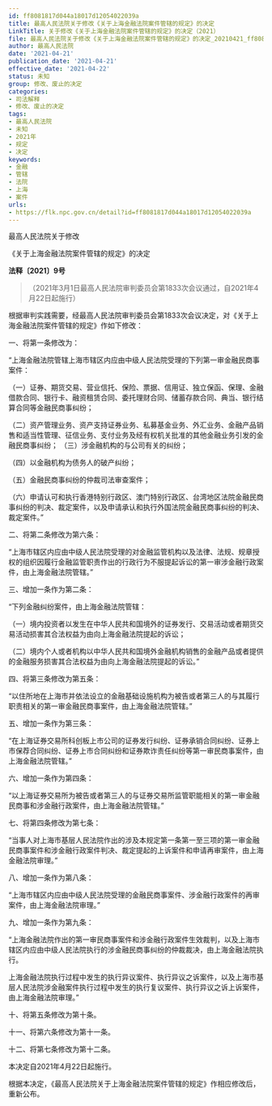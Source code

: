 ```yaml
---
id: ff8081817d044a18017d12054022039a
title: 最高人民法院关于修改《关于上海金融法院案件管辖的规定》的决定
LinkTitle: 关于修改《关于上海金融法院案件管辖的规定》的决定（2021）
file: 最高人民法院关于修改《关于上海金融法院案件管辖的规定》的决定_20210421_ff8081817d044a18017d12054022039a.docx
author: 最高人民法院
date: '2021-04-21'
publication_date: '2021-04-21'
effective_date: '2021-04-22'
status: 未知
group: 修改、废止的决定
categories:
- 司法解释
- 修改、废止的决定
tags:
- 最高人民法院
- 未知
- 2021年
- 规定
- 决定
keywords:
- 金融
- 管辖
- 法院
- 上海
- 案件
urls:
- https://flk.npc.gov.cn/detail?id=ff8081817d044a18017d12054022039a
---
```


最高人民法院关于修改

《关于上海金融法院案件管辖的规定》的决定

**法释〔2021〕9号**

> （2021年3月1日最高人民法院审判委员会第1833次会议通过，自2021年4月22日起施行）

根据审判实践需要，经最高人民法院审判委员会第1833次会议决定，对《关于上海金融法院案件管辖的规定》作如下修改：

一、将第一条修改为：

“上海金融法院管辖上海市辖区内应由中级人民法院受理的下列第一审金融民商事案件：

（一）证券、期货交易、营业信托、保险、票据、信用证、独立保函、保理、金融借款合同、银行卡、融资租赁合同、委托理财合同、储蓄存款合同、典当、银行结算合同等金融民商事纠纷；

（二）资产管理业务、资产支持证券业务、私募基金业务、外汇业务、金融产品销售和适当性管理、征信业务、支付业务及经有权机关批准的其他金融业务引发的金融民商事纠纷；
（三）涉金融机构的与公司有关的纠纷；

（四）以金融机构为债务人的破产纠纷；

（五）金融民商事纠纷的仲裁司法审查案件；

（六）申请认可和执行香港特别行政区、澳门特别行政区、台湾地区法院金融民商事纠纷的判决、裁定案件，以及申请承认和执行外国法院金融民商事纠纷的判决、裁定案件。”

二、将第二条修改为第六条：

“上海市辖区内应由中级人民法院受理的对金融监管机构以及法律、法规、规章授权的组织因履行金融监管职责作出的行政行为不服提起诉讼的第一审涉金融行政案件，由上海金融法院管辖。”

三、增加一条作为第二条：

“下列金融纠纷案件，由上海金融法院管辖：

（一）境内投资者以发生在中华人民共和国境外的证券发行、交易活动或者期货交易活动损害其合法权益为由向上海金融法院提起的诉讼；

（二）境内个人或者机构以中华人民共和国境外金融机构销售的金融产品或者提供的金融服务损害其合法权益为由向上海金融法院提起的诉讼。”

四、将第三条修改为第五条：

“以住所地在上海市并依法设立的金融基础设施机构为被告或者第三人的与其履行职责相关的第一审金融民商事案件，由上海金融法院管辖。”

五、增加一条作为第三条：

“在上海证券交易所科创板上市公司的证券发行纠纷、证券承销合同纠纷、证券上市保荐合同纠纷、证券上市合同纠纷和证券欺诈责任纠纷等第一审民商事案件，由上海金融法院管辖。”

六、增加一条作为第四条：

“以上海证券交易所为被告或者第三人的与证券交易所监管职能相关的第一审金融民商事和涉金融行政案件，由上海金融法院管辖。”

七、将第四条修改为第七条：

“当事人对上海市基层人民法院作出的涉及本规定第一条第一至三项的第一审金融民商事案件和涉金融行政案件判决、裁定提起的上诉案件和申请再审案件，由上海金融法院审理。”

八、增加一条作为第八条：

“上海市辖区内应由中级人民法院受理的金融民商事案件、涉金融行政案件的再审案件，由上海金融法院审理。”

九、增加一条作为第九条：

“上海金融法院作出的第一审民商事案件和涉金融行政案件生效裁判，以及上海市辖区内应由中级人民法院执行的涉金融民商事纠纷的仲裁裁决，由上海金融法院执行。

上海金融法院执行过程中发生的执行异议案件、执行异议之诉案件，以及上海市基层人民法院涉金融案件执行过程中发生的执行复议案件、执行异议之诉上诉案件，由上海金融法院审理。”

十、将第五条修改为第十条。

十一、将第六条修改为第十一条。

十二、将第七条修改为第十二条。

本决定自2021年4月22日起施行。

根据本决定，《最高人民法院关于上海金融法院案件管辖的规定》作相应修改后，重新公布。
